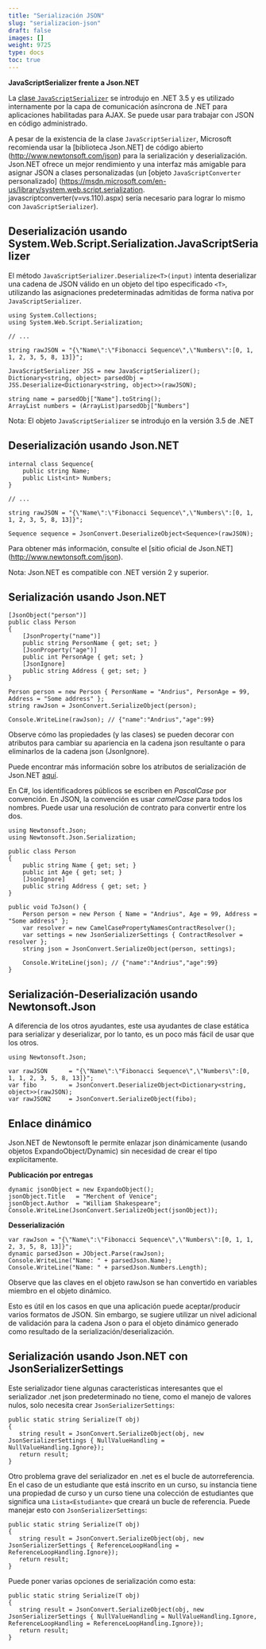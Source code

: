 ```yaml
---
title: "Serialización JSON"
slug: "serializacion-json"
draft: false
images: []
weight: 9725
type: docs
toc: true
---
```


**JavaScriptSerializer frente a Json.NET**

La [clase `JavaScriptSerializer`](https://msdn.microsoft.com/en-us/library/system.web.script.serialization.javascriptserializer(v=vs.110).aspx) se introdujo en .NET 3.5 y es utilizado internamente por la capa de comunicación asíncrona de .NET para aplicaciones habilitadas para AJAX. Se puede usar para trabajar con JSON en código administrado.

A pesar de la existencia de la clase `JavaScriptSerializer`, Microsoft recomienda usar la [biblioteca Json.NET] de código abierto (http://www.newtonsoft.com/json) para la serialización y deserialización. Json.NET ofrece un mejor rendimiento y una interfaz más amigable para asignar JSON a clases personalizadas (un [objeto `JavaScriptConverter` personalizado] (https://msdn.microsoft.com/en-us/library/system.web.script.serialization. javascriptconverter(v=vs.110).aspx) sería necesario para lograr lo mismo con `JavaScriptSerializer`).

## Deserialización usando System.Web.Script.Serialization.JavaScriptSerializer
El método `JavaScriptSerializer.Deserialize<T>(input)` intenta deserializar una cadena de JSON válido en un objeto del tipo especificado `<T>`, utilizando las asignaciones predeterminadas admitidas de forma nativa por `JavaScriptSerializer`.

<!-- idioma: c# -->
    using System.Collections;
    using System.Web.Script.Serialization;

    // ...

    string rawJSON = "{\"Name\":\"Fibonacci Sequence\",\"Numbers\":[0, 1, 1, 2, 3, 5, 8, 13]}";

    JavaScriptSerializer JSS = new JavaScriptSerializer(); 
    Dictionary<string, object> parsedObj = JSS.Deserialize<Dictionary<string, object>>(rawJSON);

    string name = parsedObj["Name"].toString();
    ArrayList numbers = (ArrayList)parsedObj["Numbers"]

Nota: El objeto `JavaScriptSerializer` se introdujo en la versión 3.5 de .NET

## Deserialización usando Json.NET
<!-- idioma: c# -->
    internal class Sequence{
        public string Name;
        public List<int> Numbers;
    }    

    // ...

    string rawJSON = "{\"Name\":\"Fibonacci Sequence\",\"Numbers\":[0, 1, 1, 2, 3, 5, 8, 13]}";

    Sequence sequence = JsonConvert.DeserializeObject<Sequence>(rawJSON);

Para obtener más información, consulte el [sitio oficial de Json.NET] (http://www.newtonsoft.com/json).

Nota: Json.NET es compatible con .NET versión 2 y superior.

## Serialización usando Json.NET
    [JsonObject("person")]
    public class Person
    {
        [JsonProperty("name")]
        public string PersonName { get; set; }
        [JsonProperty("age")]
        public int PersonAge { get; set; }
        [JsonIgnore]
        public string Address { get; set; }
    }

    Person person = new Person { PersonName = "Andrius", PersonAge = 99, Address = "Some address" };
    string rawJson = JsonConvert.SerializeObject(person);

    Console.WriteLine(rawJson); // {"name":"Andrius","age":99}
Observe cómo las propiedades (y las clases) se pueden decorar con atributos para cambiar su apariencia en la cadena json resultante o para eliminarlos de la cadena json (JsonIgnore).

Puede encontrar más información sobre los atributos de serialización de Json.NET [aquí][1].

En C#, los identificadores públicos se escriben en *PascalCase* por convención. En JSON, la convención es usar *camelCase* para todos los nombres. Puede usar una resolución de contrato para convertir entre los dos.

    using Newtonsoft.Json;
    using Newtonsoft.Json.Serialization;

    public class Person
    {
        public string Name { get; set; }
        public int Age { get; set; }
        [JsonIgnore]
        public string Address { get; set; }
    }

    public void ToJson() {
        Person person = new Person { Name = "Andrius", Age = 99, Address = "Some address" };
        var resolver = new CamelCasePropertyNamesContractResolver();
        var settings = new JsonSerializerSettings { ContractResolver = resolver };
        string json = JsonConvert.SerializeObject(person, settings);

        Console.WriteLine(json); // {"name":"Andrius","age":99}
    }

[1]: http://www.newtonsoft.com/json/help/html/serializationattributes.htm

## Serialización-Deserialización usando Newtonsoft.Json
A diferencia de los otros ayudantes, este usa ayudantes de clase estática para serializar y deserializar, por lo tanto, es un poco más fácil de usar que los otros.


    using Newtonsoft.Json;

    var rawJSON      = "{\"Name\":\"Fibonacci Sequence\",\"Numbers\":[0, 1, 1, 2, 3, 5, 8, 13]}";
    var fibo         = JsonConvert.DeserializeObject<Dictionary<string, object>>(rawJSON);
    var rawJSON2     = JsonConvert.SerializeObject(fibo);



## Enlace dinámico
Json.NET de Newtonsoft le permite enlazar json dinámicamente (usando objetos ExpandoObject/Dynamic) sin necesidad de crear el tipo explícitamente.

**Publicación por entregas**

    dynamic jsonObject = new ExpandoObject();
    jsonObject.Title   = "Merchent of Venice";
    jsonObject.Author  = "William Shakespeare";
    Console.WriteLine(JsonConvert.SerializeObject(jsonObject));


**Desserialización**

    var rawJson = "{\"Name\":\"Fibonacci Sequence\",\"Numbers\":[0, 1, 1, 2, 3, 5, 8, 13]}";
    dynamic parsedJson = JObject.Parse(rawJson);
    Console.WriteLine("Name: " + parsedJson.Name);
    Console.WriteLine("Name: " + parsedJson.Numbers.Length);

Observe que las claves en el objeto rawJson se han convertido en variables miembro en el objeto dinámico.

Esto es útil en los casos en que una aplicación puede aceptar/producir varios formatos de JSON. Sin embargo, se sugiere utilizar un nivel adicional de validación para la cadena Json o para el objeto dinámico generado como resultado de la serialización/deserialización.

## Serialización usando Json.NET con JsonSerializerSettings
Este serializador tiene algunas características interesantes que el serializador .net json predeterminado no tiene, como el manejo de valores nulos, solo necesita crear `JsonSerializerSettings`:

    public static string Serialize(T obj)
    {
       string result = JsonConvert.SerializeObject(obj, new JsonSerializerSettings { NullValueHandling = NullValueHandling.Ignore});
       return result;
    }

Otro problema grave del serializador en .net es el bucle de autorreferencia. En el caso de un estudiante que está inscrito en un curso, su instancia tiene una propiedad de curso y un curso tiene una colección de estudiantes que significa una `Lista<Estudiante>` que creará un bucle de referencia. Puede manejar esto con `JsonSerializerSettings`:

    public static string Serialize(T obj)
    {
       string result = JsonConvert.SerializeObject(obj, new JsonSerializerSettings { ReferenceLoopHandling = ReferenceLoopHandling.Ignore});
       return result;
    }

Puede poner varias opciones de serialización como esta:

    public static string Serialize(T obj)
    {
       string result = JsonConvert.SerializeObject(obj, new JsonSerializerSettings { NullValueHandling = NullValueHandling.Ignore, ReferenceLoopHandling = ReferenceLoopHandling.Ignore});
       return result;
    }



